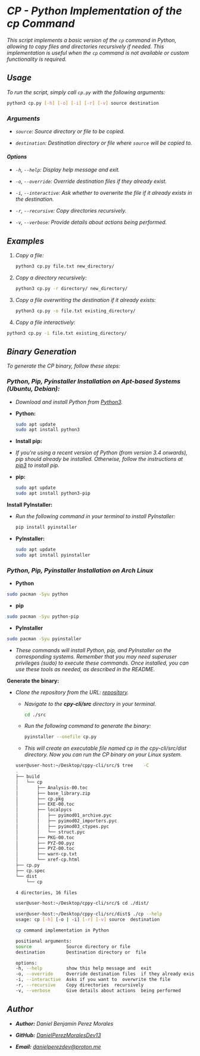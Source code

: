 <!-- Author: Daniel Benjamin Perez Morales -->
<!-- GitHub: https://github.com/DanielPerezMoralesDev13 -->
<!-- Email: danielperezdev@proton.me  -->
# ***CP - Python Implementation of the cp Command***

*This script implements a basic version of the `cp` command in Python, allowing to copy files and directories recursively if needed. This implementation is useful when the `cp` command is not available or custom functionality is required.*

## ***Usage***

*To run the script, simply call `cp.py` with the following arguments:*

```bash
python3 cp.py [-h] [-o] [-i] [-r] [-v] source destination
```

### ***Arguments***

- *`source`: Source directory or file to be copied.*

- *`destination`: Destination directory or file where `source` will be copied to.*

#### ***Options***

- *`-h`, `--help`: Display help message and exit.*

- *`-o`, `--override`: Override destination files if they already exist.*

- *`-i`, `--interactive`: Ask whether to overwrite the file if it already exists in the destination.*

- *`-r`, `--recursive`: Copy directories recursively.*

- *`-v`, `--verbose`: Provide details about actions being performed.*

## ***Examples***

1. *Copy a file:*

    ```bash
    python3 cp.py file.txt new_directory/
    ```

2. *Copy a directory recursively:*

    ```bash
    python3 cp.py -r directory/ new_directory/
    ```

3. *Copy a file overwriting the destination if it already exists:*

    ```bash
    python3 cp.py -o file.txt existing_directory/
    ```

4. *Copy a file interactively:*

```bash
python3 cp.py -i file.txt existing_directory/
```

## ***Binary Generation***

*To generate the CP binary, follow these steps:*

### ***Python, Pip, Pyinstaller Installation on Apt-based Systems (Ubuntu, Debian):***

- *Download and install Python from [Python3](https://www.python.org/downloads/).*

- **Python:**

    ```bash
    sudo apt update
    sudo apt install python3
    ```

- **Install pip:**

- *If you're using a recent version of Python (from version 3.4 onwards), pip should already be installed. Otherwise, follow the instructions at [pip3](https://pip.pypa.io/en/stable/installation/) to install pip.*

- **pip:**

    ```bash
    sudo apt update
    sudo apt install python3-pip
    ```

**Install PyInstaller:**

- *Run the following command in your terminal to install PyInstaller:*

    ```bash
    pip install pyinstaller
    ```

- **PyInstaller:**

    ```bash
    sudo apt update
    sudo apt install pyinstaller
    ```

### ***Python, Pip, Pyinstaller Installation on Arch Linux***

- **Python**

```bash
sudo pacman -Syu python
```

- **pip**

```bash
sudo pacman -Syu python-pip
```

- **PyInstaller**

```bash
sudo pacman -Syu pyinstaller
```

- *These commands will install Python, pip, and PyInstaller on the corresponding systems. Remember that you may need superuser privileges (sudo) to execute these commands. Once installed, you can use these tools as needed, as described in the README.*

**Generate the binary:**

- *Clone the repository from the URL: [repository](https://github.com/DanielPerezMoralesDev13/cppy-cli.git).*

  - *Navigate to the **cpy-cli/src** directory in your terminal.*

    ```bash
    cd ./src
    ```

  - *Run the following command to generate the binary:*

    ```bash
    pyinstaller --onefile cp.py
    ```

  - *This will create an executable file named cp in the cpy-cli/src/dist directory. Now you can run the CP binary on your Linux system.*
  
  ```bash
  user@user-host:~/Desktop/cppy-cli/src/$ tree    -C
  .
  ├── build
  │   └── cp
  │       ├── Analysis-00.toc
  │       ├── base_library.zip
  │       ├── cp.pkg
  │       ├── EXE-00.toc
  │       ├── localpycs
  │       │   ├── pyimod01_archive.pyc
  │       │   ├── pyimod02_importers.pyc
  │       │   ├── pyimod03_ctypes.pyc
  │       │   └── struct.pyc
  │       ├── PKG-00.toc
  │       ├── PYZ-00.pyz
  │       ├── PYZ-00.toc
  │       ├── warn-cp.txt
  │       └── xref-cp.html
  ├── cp.py
  ├── cp.spec
  └── dist
      └── cp

  4 directories, 16 files
  ```

  ```bash
  user@user-host:~/Desktop/cppy-cli/src/$ cd ./dist/
  ```

  ```bash
  user@user-host:~/Desktop/cppy-cli/src/dist$ ./cp --help
  usage: cp [-h] [-o | -i] [-r] [-v] source  destination

  cp command implementation in Python

  positional arguments:
  source             Source directory or file
  destination        Destination directory or  file

  options:
  -h, --help         show this help message and  exit
  -o, --override     Override destination files  if they already exist
  -i, --interactive  Asks if you want to  overwrite the file
  -r, --recursive    Copy directories  recursively
  -v, --verbose      Give details about actions  being performed
  ```

## ***Author***

- ***Author:** Daniel Benjamin Perez Morales*

- ***GitHub:** [DanielPerezMoralesDev13](https://github.com/DanielPerezMoralesDev13)*

- ***Email:** <danielperezdev@proton.me>*
